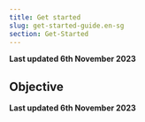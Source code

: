 ```yaml
---
title: Get started
slug: get-started-guide.en-sg
section: Get-Started
---
```


**Last updated 6th November 2023**



## Objective  

**Last updated 6th November 2023**

